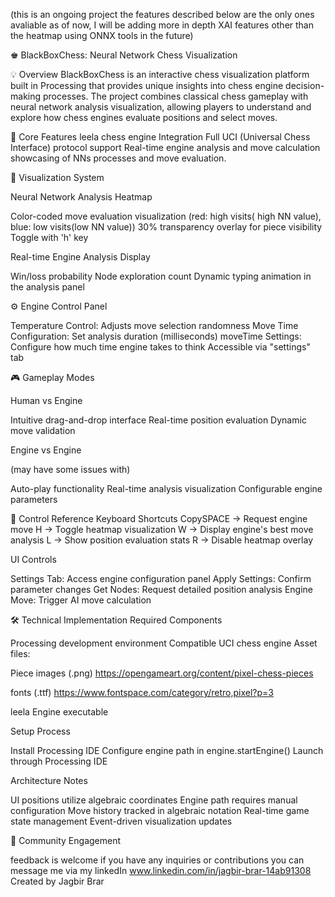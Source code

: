 (this is an ongoing project the features described below are the only ones avaliable as of now, I will be adding more in depth XAI features other than the heatmap using ONNX tools in the future)

♚ BlackBoxChess: Neural Network Chess Visualization

💡 Overview
BlackBoxChess is an interactive chess visualization platform built in Processing that provides unique insights into chess engine decision-making processes. The project combines classical chess gameplay with neural network analysis visualization, allowing players to understand and explore how chess engines evaluate positions and select moves.

🎯 Core Features
leela chess engine Integration
Full UCI (Universal Chess Interface) protocol support
Real-time engine analysis and move calculation
showcasing of NNs processes and move evaluation.


🎨 Visualization System

Neural Network Analysis Heatmap

Color-coded move evaluation visualization (red: high visits( high NN value), blue: low visits(low NN value))
30% transparency overlay for piece visibility
Toggle with 'h' key


Real-time Engine Analysis Display

Win/loss probability
Node exploration count
Dynamic typing animation in the analysis panel



⚙️ Engine Control Panel

Temperature Control: Adjusts move selection randomness
Move Time Configuration: Set analysis duration (milliseconds)
moveTime Settings: Configure how much time engine takes to think
Accessible via "settings" tab

🎮 Gameplay Modes

Human vs Engine

Intuitive drag-and-drop interface
Real-time position evaluation
Dynamic move validation


Engine vs Engine

(may have some issues with)

Auto-play functionality
Real-time analysis visualization
Configurable engine parameters



🎹 Control Reference
Keyboard Shortcuts
CopySPACE   → Request engine move
H       → Toggle heatmap visualization
W       → Display engine's best move analysis
L       → Show position evaluation stats
R       → Disable heatmap overlay


UI Controls

Settings Tab: Access engine configuration panel
Apply Settings: Confirm parameter changes
Get Nodes: Request detailed position analysis
Engine Move: Trigger AI move calculation

🛠️ Technical Implementation
Required Components


Processing development environment
Compatible UCI chess engine
Asset files:

Piece images (.png)
https://opengameart.org/content/pixel-chess-pieces

 fonts (.ttf)
https://www.fontspace.com/category/retro,pixel?p=3

leela Engine executable



Setup Process

Install Processing IDE
Configure engine path in engine.startEngine()
Launch through Processing IDE

Architecture Notes

UI positions utilize algebraic coordinates
Engine path requires manual configuration
Move history tracked in algebraic notation
Real-time game state management
Event-driven visualization updates

🤝 Community Engagement

feedback is welcome
if you have any inquiries or contributions you can message me via my linkedIn     www.linkedin.com/in/jagbir-brar-14ab91308
Created by Jagbir Brar






